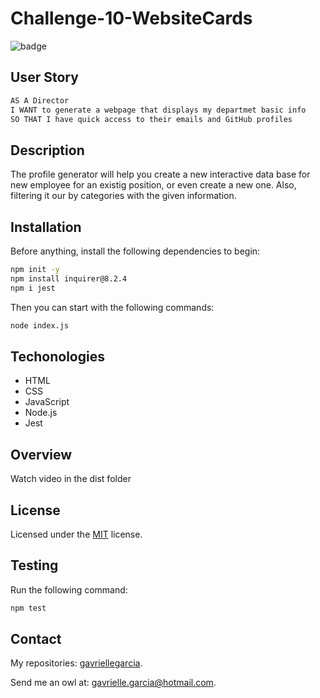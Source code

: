 # Challenge-10-WebsiteCards

![badge](https://img.shields.io/badge/License-MIT-yellow)
## User Story

```bash
AS A Director
I WANT to generate a webpage that displays my departmet basic info
SO THAT I have quick access to their emails and GitHub profiles
```
## Description
 The profile generator will help you create a new interactive data base for new employee for an existig position, or even create a new one. Also, filtering it our by categories with the given information.

## Installation
  Before anything, install the following dependencies to begin:
```bash
npm init -y
npm install inquirer@8.2.4 
npm i jest
```

Then you can start with the following commands:

```bash
node index.js
```

## Techonologies
 - HTML
 - CSS
 - JavaScript
 - Node.js
 - Jest

## Overview
 Watch video in the dist folder

## License
 Licensed under the [MIT](https://opensource.org/licenses/MIT)
 license.
  
## Testing 
Run the following command:
```bash
npm test
```



## Contact
My repositories: [gavriellegarcia](https://github.com/gavriellegarcia).

Send me an owl at: gavrielle.garcia@hotmail.com.   
